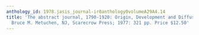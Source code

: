 ```yaml
---
anthology_id: 1978.jasis_journal-ir0anthology0volumeA29A4.14
title: 'The abstract journal, 1790-1920: Origin, Development and Diffusion. Manzer,
  Bruce M. Metuchen, NJ, Scarecrow Press; 1977: 321 pp. Price $12.50'
---
```

